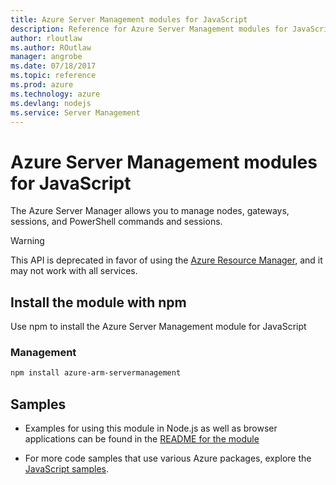 ```yaml
---
title: Azure Server Management modules for JavaScript
description: Reference for Azure Server Management modules for JavaScript
author: rloutlaw
ms.author: ROutlaw
manager: angrobe
ms.date: 07/18/2017
ms.topic: reference
ms.prod: azure
ms.technology: azure
ms.devlang: nodejs
ms.service: Server Management
---
```


# Azure Server Management modules for JavaScript

The Azure Server Manager allows you to manage nodes, gateways, sessions, and PowerShell commands and sessions.

> [!WARNING]
> This API is deprecated in favor of using the [Azure Resource Manager](/JavaScript/api/overview/azure/resources), and it may not work with all services.

## Install the module with npm

Use npm to install the Azure Server Management module for JavaScript

### Management

```bash
npm install azure-arm-servermanagement
```

## Samples

* Examples for using this module in Node.js as well as browser applications can be found in the [README for the module](https://www.npmjs.com/package/azure-arm-servermanagement)

* For more code samples that use various Azure packages, explore the [JavaScript samples](https://docs.microsoft.com/samples/browse/?languages=javascript).